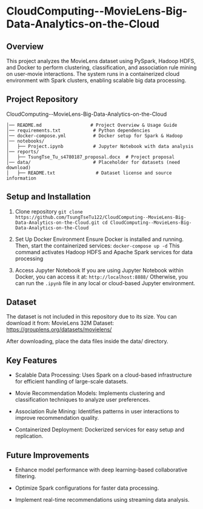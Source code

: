 # CloudComputing--MovieLens-Big-Data-Analytics-on-the-Cloud

## Overview
This project analyzes the MovieLens dataset using PySpark, Hadoop HDFS, and Docker to perform clustering, classification, and association rule mining on user-movie interactions. The system runs in a containerized cloud environment with Spark clusters, enabling scalable big data processing.

## Project Repository
CloudComputing--MovieLens-Big-Data-Analytics-on-the-Cloud
```
│── README.md                  # Project Overview & Usage Guide
│── requirements.txt            # Python dependencies 
│── docker-compose.yml          # Docker setup for Spark & Hadoop
│── notebooks/
│   ├── Project.ipynb           # Jupyter Notebook with data analysis
│── reports/
│   ├── TsungTse_Tu_s4780187_proposal.docx  # Project proposal
│── data/                       # Placeholder for datasets (need download)
│   ├── README.txt               # Dataset license and source information
```

## Setup and Installation
1. Clone repository
`
git clone https://github.com/TsungTseTu122/CloudComputing--MovieLens-Big-Data-Analytics-on-the-Cloud.git
cd CloudComputing--MovieLens-Big-Data-Analytics-on-the-Cloud
`

2. Set Up Docker Environment
Ensure Docker is installed and running. Then, start the containerized services:
`
docker-compose up -d
`
This command activates Hadoop HDFS and Apache Spark services for data processing

3. Access Jupyter Notebook
If you are using Jupyter Notebook within Docker, you can access it at:
`
http://localhost:8888/
`
Otherwise, you can run the `.ipynb` file in any local or cloud-based Jupyter environment.

## Dataset
The dataset is not included in this repository due to its size. You can download it from:
MovieLens 32M Dataset: https://grouplens.org/datasets/movielens/

After downloading, place the data files inside the data/ directory.

## Key Features

- Scalable Data Processing: Uses Spark on a cloud-based infrastructure for efficient handling of large-scale datasets.

- Movie Recommendation Models: Implements clustering and classification techniques to analyze user preferences.

- Association Rule Mining: Identifies patterns in user interactions to improve recommendation quality.

- Containerized Deployment: Dockerized services for easy setup and replication.

## Future Improvements

- Enhance model performance with deep learning-based collaborative filtering.

- Optimize Spark configurations for faster data processing.

- Implement real-time recommendations using streaming data analysis.

